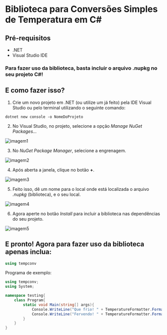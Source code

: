 # Biblioteca para Conversões Simples de Temperatura em C#

## Pré-requisitos
- .NET
- Visual Studio IDE


### **Para fazer uso da biblioteca, basta incluir o arquivo .nupkg no seu projeto C#!** 
## E como fazer isso?

1. Crie um novo projeto em .NET (ou utilize um já feito) pela IDE Visual Studio ou pelo terminal utilizando o seguinte comando:

```
dotnet new console -o NomeDoProjeto
```

2. No Visual Studio, no projeto, selecione a opção *Manage NuGet Packages...*

![imagem1](https://github.com/yanpisani/aula-git-parte-2/blob/main/outras_linguagens/CSharp/src/1.png)

3. No *NuGet Package Manager*, selecione a engrenagem.

![imagem2](https://github.com/yanpisani/aula-git-parte-2/blob/main/outras_linguagens/CSharp/src/2.png)

4. Após aberta a janela, clique no botão **+**.

![imagem3](https://github.com/yanpisani/aula-git-parte-2/blob/main/outras_linguagens/CSharp/src/3.png)

5. Feito isso, dê um nome para o local onde está localizada o arquivo *.nupkg* (biblioteca), e o seu local.

![imagem4](https://github.com/yanpisani/aula-git-parte-2/blob/main/outras_linguagens/CSharp/src/4.png)

6. Agora aperte no botão *Install* para incluir a biblioteca nas dependências do seu projeto.

![imagem5](https://github.com/yanpisani/aula-git-parte-2/blob/main/outras_linguagens/CSharp/src/5.png)

## E pronto! Agora para fazer uso da biblioteca apenas inclua:

```cs
using tempconv
```

Programa de exemplo:
```cs
using tempconv;
using System;

namespace testing{
    class Program{
        static void Main(string[] args){
            Console.WriteLine("Que frio! " + TemperatureFormatter.FormatCelsius(Constants.absZeroCelsius));
            Console.WriteLine("Fervendo! " + TemperatureFormatter.FormatFahrenheit(TemperatureConverter.CToF(Constants.boilingCelsius)));
        }
    }
}
```


